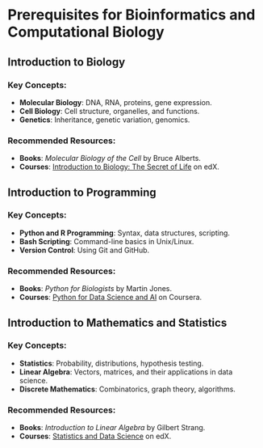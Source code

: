 # Prerequisites for Bioinformatics and Computational Biology

## Introduction to Biology
### Key Concepts:
- **Molecular Biology**: DNA, RNA, proteins, gene expression.
- **Cell Biology**: Cell structure, organelles, and functions.
- **Genetics**: Inheritance, genetic variation, genomics.

### Recommended Resources:
- **Books**: *Molecular Biology of the Cell* by Bruce Alberts.
- **Courses**: [Introduction to Biology: The Secret of Life](https://www.edx.org/course/introduction-to-biology-the-secret-of-life) on edX.

## Introduction to Programming
### Key Concepts:
- **Python and R Programming**: Syntax, data structures, scripting.
- **Bash Scripting**: Command-line basics in Unix/Linux.
- **Version Control**: Using Git and GitHub.

### Recommended Resources:
- **Books**: *Python for Biologists* by Martin Jones.
- **Courses**: [Python for Data Science and AI](https://www.coursera.org/learn/python-for-applied-data-science-ai) on Coursera.

## Introduction to Mathematics and Statistics
### Key Concepts:
- **Statistics**: Probability, distributions, hypothesis testing.
- **Linear Algebra**: Vectors, matrices, and their applications in data science.
- **Discrete Mathematics**: Combinatorics, graph theory, algorithms.

### Recommended Resources:
- **Books**: *Introduction to Linear Algebra* by Gilbert Strang.
- **Courses**: [Statistics and Data Science](https://www.edx.org/professional-certificate/mitx-statistics-and-data-science) on edX.
